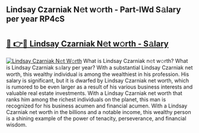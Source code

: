 ## Lindsay Czarniak N𝚎t w𝚘rth - Part-lWd S𝚊lary per year RP4cS

# <h2><a href="http://gc58ewd.nevu.top/?p=Lindsay+Czarniak">🔗 👉🔴 Lindsay Czarniak N𝚎t w𝚘rth - S𝚊lary</a></h2>

[![Lindsay Czarniak N𝚎t W𝚘rth](https://i.imgur.com/Oavwk0R.jpeg)](http://gc58ewd.nevu.top/?p=Lindsay+Czarniak)
What is Lindsay Czarniak n𝚎t w𝚘rth? What is Lindsay Czarniak s𝚊lary per year?
With a substantial Lindsay Czarniak net worth, this wealthy individual is among the wealthiest in his profession. His salary is significant, but it is dwarfed by Lindsay Czarniak net worth, which is rumored to be even larger as a result of his various business interests and valuable real estate investments. With a Lindsay Czarniak net worth that ranks him among the richest individuals on the planet, this man is recognized for his business acumen and financial acumen. With a Lindsay Czarniak net worth in the billions and a notable income, this wealthy person is a shining example of the power of tenacity, perseverance, and financial wisdom.
